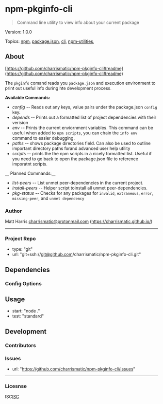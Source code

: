 
# npm-pkginfo-cli


> Command line utility to view info about your current package

Version: 1.0.0

Topics: [npm](https://github.com/topics/npm),  [package.json](https://github.com/topics/package.json),  [cli](https://github.com/topics/cli),  [npm-utilities](https://github.com/topics/npm-utilities),  


## About

[https://github.com/charrismatic/npm-pkginfo-cli#readme](https://github.com/charrismatic/npm-pkginfo-cli#readme)

The `pkginfo` comand reads you `package.json` and execution environment to print out 
useful info during hte development process. 


__Available Commands:__

  - *config* -- Reads out any keys, value pairs under the package.json `config` key.
  - *depends* -- Prints out a formatted list of project dependencies with their verision
  - *env* -- Prints the current enviornment variables. This command can be useful when added to `npm scripts`,  you can chain the `info env ` command to easier debugging.
  - *paths*  -- shows package directories field. Can also be used to outline important directory paths forand advanced user help utility
  - *scripts* -- prints the the npm scripts in a nicely formatted list. Useful if you need to go back to open the package.json file to reference imporatnt scripts.


__ Planned Commands:__


  - *list-peers* --  List unmet peer-dependencies in the current project.
  - *install-peers* -- Helper script toinstall all unmet peer-dependencies. 
  - *pkg-status* -- Checks for any packages for `invalid`, `extraneous`, `error`, `missing-peer`, and `unmet dependency`


### Author

Matt Harris <charrismatic@protonmail.com> (https://charrismatic.github.io/)

---

### Project Repo

-  type: "git"
-  url: "git+ssh://git@github.com/charrismatic/npm-pkginfo-cli.git"

## Dependencies



### Config Options



## Usage

-  start: "node ."
-  test: "standard"

## Development



### Contributors



### Issues

-  url: "https://github.com/charrismatic/npm-pkginfo-cli/issues"

---

### Licesnse

ISC[ISC](https://opensource.org/licenses/undefined)

